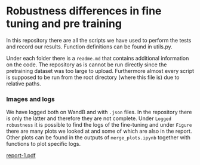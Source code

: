 # Robustness differences in fine tuning and pre training

In this repository there are all the scripts we have used to perform the tests and record our results. Function definitions can be found in utils.py.

Under each folder there is a `readme.md` that contains additional information on the code. The repository as is cannot be run directly since the pretraining dataset was too large to upload. Furthermore almost every script is supposed to be run from the root directory (where this file is) due to relative paths.

### Images and logs
We have logged both on WandB and with `.json` files. In the repository there is only the latter and therefore they are not complete. Under `Logged robustness` it is possible to find the logs of the fine-tuning and under `Figure` there are many plots we looked at and some of which are also in the report. Other plots can be found in the outputs of `merge_plots.ipynb` together with functions to plot specific logs.

[report-1.pdf](https://github.com/DarioFi/Robustness-and-finetuning/files/13572885/report-1.pdf)
